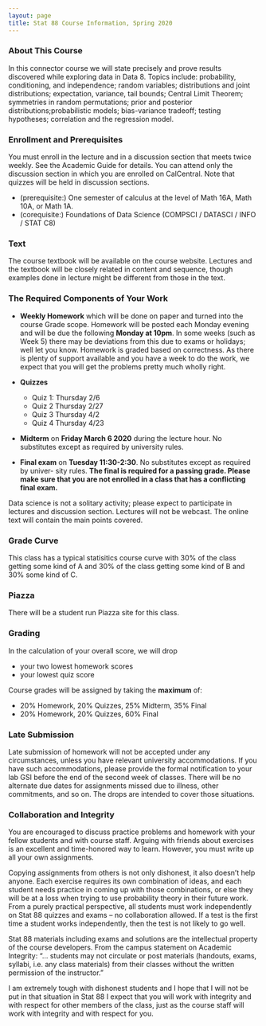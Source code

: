 ```yaml
---
layout: page
title: Stat 88 Course Information, Spring 2020
---
```


<!-- #### A. Adhikari #### -->
### About This Course ###

In this connector course we will state precisely and prove results discovered while exploring data in Data 8. Topics include: probability, conditioning, and independence; random variables; distributions and joint distributions; expectation, variance, tail bounds; Central Limit Theorem; symmetries in random permutations; prior and posterior distributions;probabilistic models; bias-variance tradeoff; testing hypotheses; correlation and the regression model.

### Enrollment and Prerequisites ###
You must enroll in the lecture and in a discussion section that meets twice weekly.
See the Academic Guide for details. You can attend only the discussion section in
which you are enrolled on CalCentral. Note that quizzes will be held in discussion
sections.
- (prerequisite:) One semester of calculus at the level of Math 16A, Math 10A, or Math
1A.
- (corequisite:) Foundations of Data Science (COMPSCI / DATASCI / INFO / STAT
C8)

### Text ###
The course textbook will be available on the course website. Lectures and
the textbook will be closely related in content and sequence, though examples done in
lecture might be different from those in the text.

### The Required Components of Your Work ###

- **Weekly Homework**  which will be done on paper and turned into the course Grade
scope. Homework will be posted each Monday evening and will be due the following
**Monday at 10pm**. In some weeks (such as Week 5) there may be deviations from
this due to exams or holidays; well let you know. Homework is graded based on
correctness. As there is plenty of support available and you have a week to do the
work, we expect that you will get the problems pretty much wholly right.

-  **Quizzes**
	- Quiz 1: Thursday 2/6
	- Quiz 2 Thursday 2/27
	- Quiz 3 Thursday 4/2
	- Quiz 4 Thursday 4/23
- **Midterm** on **Friday March 6 2020** during the lecture hour. No substitutes except
as required by university rules.

- **Final exam** on **Tuesday 11:30-2:30**. No substitutes except as required by univer-
sity rules. **The final is required for a passing grade. Please make sure that
you are not enrolled in a class that has a conflicting final exam.**

Data science is not a solitary activity; please expect to participate in lectures and discussion
section. Lectures will not be webcast. The online text will contain the main points covered.
<!-- 
### The Required Components of Your Work ###

- **Weekly Homework** which will be done on paper and turned in to the course Gradescope. Homework will be posted each Monday evening and will be due the following **Monday at noon**. In some weeks (such as Week 1) there may be deviations from this due to exams or holidays; we’ll let you know. Homework is graded based on correctness. As there is plenty of support available and you have a week to do the work, we expect that you will get the problems pretty much wholly right.
- **Quizzes** four times during the term, in the discussion section in which you are enrolled. Dates:
	- Quiz 1: Thursday 9/12
	- Quiz 2: Thursday 9/26
	- Quiz 3: Thursday 10/31
    - Quiz 4: Thursday 11/21
- **Midterm** on **Friday October 11, 2019** during the lecture hour. No substitutes except as required by university rules.
- **Final exam** on **Tuesday December 17, 2019, from 7pm-10pm** (exam group 8). Room to be announced. No substitutes except as required by university rules. **The final is required for a passing grade. Please make sure that you are not enrolled in a class that has a conflicting final exam.**

Data science is not a solitary activity; please expect to participate in lectures and discussion section. Lectures will not be webcast. The online text will contain the main points covered. 
 -->


### Grade Curve ###
This class has a typical statisitics course curve with 30% of the class getting some kind of
A and 30% of the class getting some kind of B and 30% some kind of C.


### Piazza ###
There will be a student run Piazza site for this class.


### Grading ###
In the calculation of your overall score, we will drop

- your two lowest homework scores
- your lowest quiz score 

Course grades will be assigned by taking the **maximum** of:

- 20% Homework, 20% Quizzes, 25% Midterm, 35% Final
- 20% Homework, 20% Quizzes, 60% Final

### Late Submission ###
Late submission of homework will not be accepted under any circumstances, unless you have relevant university accommodations. If you have such accommodations, please provide the formal notification to your lab GSI before the end of the second week of classes. There will be no alternate due dates for assignments missed due to illness, other commitments, and so on. The drops are intended to cover those situations.

### Collaboration and Integrity ###
You are encouraged to discuss practice problems and homework with your fellow students and with course staff. Arguing with friends about exercises is an excellent and time-honored way to learn. However, you must write up all your own assignments.

Copying assignments from others is not only dishonest, it also doesn’t help anyone. Each exercise requires its own combination of ideas, and each student needs practice in coming up with those combinations, or else they will be at a loss when trying to use probability theory in their future work. From a purely practical perspective, all students must work independently on Stat 88 quizzes and exams – no collaboration allowed. If a test is the first time a student works independently, then the test is not likely to go well.

Stat 88 materials including exams and solutions are the intellectual property of the course developers. From the campus statement on Academic Integrity: “… students may not circulate or post materials (handouts, exams, syllabi, i.e. any class materials) from their classes without the written permission of the instructor.”

I am extremely tough with dishonest students and I hope that I will not be put in that situation in Stat 88 I expect that you will work with integrity and with respect for other members of the class, just as the course staff will work with integrity and with respect for you.


